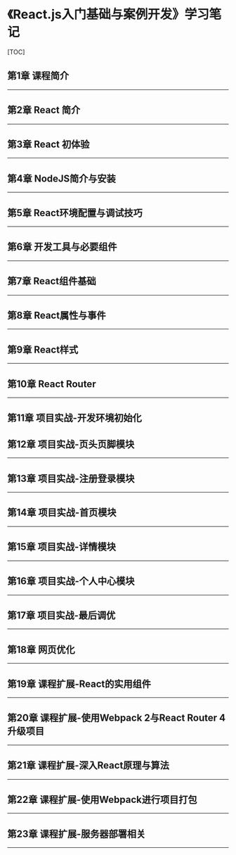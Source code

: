 # 《React.js入门基础与案例开发》学习笔记


[TOC]

## 第1章 课程简介


----------


## 第2章 React 简介


----------

## 第3章 React 初体验


----------

## 第4章 NodeJS简介与安装


----------

## 第5章 React环境配置与调试技巧


----------

## 第6章 开发工具与必要组件


----------

## 第7章 React组件基础


----------

## 第8章 React属性与事件


----------

## 第9章 React样式


----------

## 第10章 React Router


----------

## 第11章 项目实战-开发环境初始化



## 第12章 项目实战-页头页脚模块


----------

## 第13章 项目实战-注册登录模块


----------

## 第14章 项目实战-首页模块


----------

## 第15章 项目实战-详情模块


----------

## 第16章 项目实战-个人中心模块


----------

## 第17章 项目实战-最后调优


----------

## 第18章 网页优化



----------

## 第19章 课程扩展-React的实用组件



----------

## 第20章 课程扩展-使用Webpack 2与React Router 4升级项目



----------

## 第21章 课程扩展-深入React原理与算法



----------

## 第22章 课程扩展-使用Webpack进行项目打包


----------

## 第23章 课程扩展-服务器部署相关


----------
